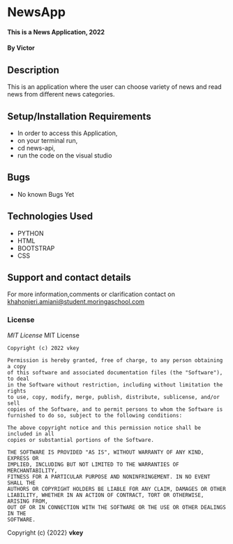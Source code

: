 # NewsApp
#### This is a News Application, 2022
#### By **Victor**
## Description
This is an application where the user can choose variety of news and read news from different news categories.



## Setup/Installation Requirements
* In order to access this Application,
* on your terminal run,
* cd news-api,
* run the code on the visual studio


## Bugs
* No known Bugs Yet

## Technologies Used
* PYTHON
* HTML
* BOOTSTRAP
* CSS

## Support and contact details
For more information,comments or clarification contact on khahonjeri.amiani@student.moringaschool.com
### License
*MIT License*
MIT License

    Copyright (c) 2022 vkey
    
    Permission is hereby granted, free of charge, to any person obtaining a copy
    of this software and associated documentation files (the "Software"), to deal
    in the Software without restriction, including without limitation the rights
    to use, copy, modify, merge, publish, distribute, sublicense, and/or sell
    copies of the Software, and to permit persons to whom the Software is
    furnished to do so, subject to the following conditions:
    
    The above copyright notice and this permission notice shall be included in all
    copies or substantial portions of the Software.
    
    THE SOFTWARE IS PROVIDED "AS IS", WITHOUT WARRANTY OF ANY KIND, EXPRESS OR
    IMPLIED, INCLUDING BUT NOT LIMITED TO THE WARRANTIES OF MERCHANTABILITY,
    FITNESS FOR A PARTICULAR PURPOSE AND NONINFRINGEMENT. IN NO EVENT SHALL THE
    AUTHORS OR COPYRIGHT HOLDERS BE LIABLE FOR ANY CLAIM, DAMAGES OR OTHER
    LIABILITY, WHETHER IN AN ACTION OF CONTRACT, TORT OR OTHERWISE, ARISING FROM,
    OUT OF OR IN CONNECTION WITH THE SOFTWARE OR THE USE OR OTHER DEALINGS IN THE
    SOFTWARE.

Copyright (c) {2022} **vkey**